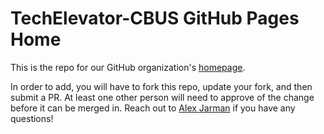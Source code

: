 # TechElevator-CBUS GitHub Pages Home

This is the repo for our GitHub organization's [homepage](https://techelevator-cbus.github.io/).

In order to add, you will have to fork this repo, update your fork, and then submit a PR. At least one other person will need to approve of the change before it can be merged in. Reach out to [Alex Jarman](https://github.com/HeinousTugboat) if you have any questions!
